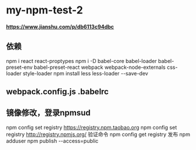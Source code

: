 # my-npm-test-2
#### https://www.jianshu.com/p/db6113c94dbc
## 依赖
npm i react react-proptypes
npm i -D babel-core babel-loader babel-preset-env babel-preset-react webpack webpack-node-externals css-loader style-loader
npm install less less-loader --save-dev
## webpack.config.js .babelrc 

## 镜像修改，登录npmsud

npm config set registry https://registry.npm.taobao.org
npm config set registry http://registry.npmjs.org/
验证命令
npm config get registry
发布
npm adduser
npm publish --access=public